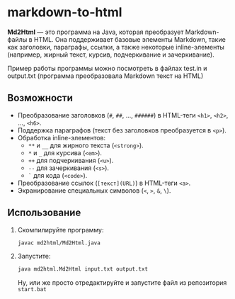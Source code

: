 # markdown-to-html
**Md2Html** — это программа на Java, которая преобразует Markdown-файлы в HTML. Она поддерживает базовые элементы Markdown, такие как заголовки, параграфы, ссылки, а также некоторые inline-элементы (например, жирный текст, курсив, подчеркивание и зачеркивание).

Пример работы программы можно посмотреть в файлах test.in и output.txt (программа преобразовала Markdown текст на HTML) 

## Возможности

- Преобразование заголовков (`#`, `##`, ..., `######`) в HTML-теги `<h1>`, `<h2>`, ..., `<h6>`.
- Поддержка параграфов (текст без заголовков преобразуется в `<p>`).
- Обработка inline-элементов:
  - `**` и `__` для жирного текста (`<strong>`).
  - `*` и `_` для курсива (`<em>`).
  - `++` для подчеркивания (`<u>`).
  - `--` для зачеркивания (`<s>`).
  - ``` ` ``` для кода (`<code>`).
- Преобразование ссылок (`[текст](URL)`) в HTML-теги `<a>`.
- Экранирование специальных символов (`<`, `>`, `&`, `\`).

## Использование

1. Скомпилируйте программу:
   ```bash
   javac md2html/Md2Html.java
   ```
2. Запустите:
   ```bash
   java md2html.Md2Html input.txt output.txt
   ```

   Ну, или же просто отредактируйте и запустите файл из репозитория `start.bat` 
